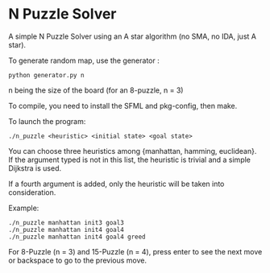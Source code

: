 # N Puzzle Solver

A simple N Puzzle Solver using an A star algorithm (no SMA, no IDA, just A star).

To generate random map, use the generator :
```
python generator.py n
```
n being the size of the board (for an 8-puzzle, n = 3)

To compile, you need to install the SFML and pkg-config, then make.

To launch the program:

```
./n_puzzle <heuristic> <initial state> <goal state>
```

You can choose three heuristics among {manhattan, hamming, euclidean}.
If the argument typed is not in this list, the heuristic is trivial and a simple Dijkstra is used.

If a fourth argument is added, only the heuristic will be taken into consideration.

Example:
```
./n_puzzle manhattan init3 goal3
./n_puzzle manhattan init4 goal4
./n_puzzle manhattan init4 goal4 greed
```



For 8-Puzzle (n = 3) and 15-Puzzle (n = 4), press enter to see the next move or backspace to go to the previous move.

